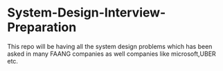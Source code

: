 # System-Design-Interview-Preparation
This repo will be having all the system design problems which has been asked in many FAANG companies as well companies like microsoft,UBER etc. 
